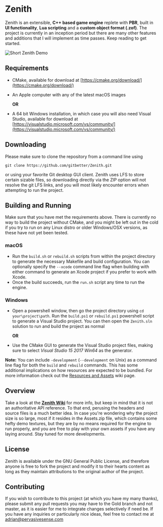 # Zenith

Zenith is an extensible, **C++ based game engine** replete with **PBR**, built in **UI functionality**, **Lua scripting** and a **custom object format (.zof)**. The project is currently in an inception period but there are many other features and additions that I will implement as time passes. Keep reading to get started.

![Short Zenith Demo](zenith.gif)

## Requirements

* CMake, available for download at [https://cmake.org/download/](https://cmake.org/download/)
* An Apple computer with any of the latest macOS images

  **OR**
  
* A 64 bit Windows installation, in which case you will also need Visual Studio, available for download at [https://visualstudio.microsoft.com/vs/community/](https://visualstudio.microsoft.com/vs/community/)

## Downloading

Please make sure to clone the repository from a command line using 

`git clone https://github.com/gitbetter/Zenith.git`

or using your favorite Git desktop GUI client. Zenith uses LFS to store certain sizable files, so downloading directly via the ZIP option will not resolve the git LFS links, and you will most likely encounter errors when attempting to run the project.

## Building and Running

Make sure that you have met the requirements above. There is currently no way to build the project without CMake, and you might be left out in the cold if you try to run on any Linux distro or older Windows/OSX versions, as these have not yet been tested.

### macOS
* Run the `build.sh` or `rebuild.sh` scripts from within the project directory to generate the necessary Makefile and build configuration. You can optionally specify the `--xcode` command line flag when building with either command to generate an Xcode project if you prefer to work with Xcode.
* Once the build succeeds, run the `run.sh` script any time to run the engine.

### Windows
* Open a powershell window, then go the project directory using `cd your\project\path`. Run the `build.ps1` or `rebuild.ps1` powershell script to generate a Visual Studio project. You can then open the `Zenith.sln` solution to run and build the project as normal

  **OR**
  
* Use the CMake GUI to generate the Visual Studio project files, making sure to select *Visual Studio 15 2017 Win64* as the generator.

**Note:** You can include `-development` (`--development` on Unix) as a command line flag for both the `build` and `rebuild` commands. This has some additional implications on how resources are expected to be bundled. For more information check out the [Resources and Assets](https://github.com/gitbetter/Zenith/wiki/Resources-and-Assets) wiki page.

## Overview

Take a look at the **[Zenith Wiki](https://github.com/gitbetter/Zenith/wiki)** for more info, but keep in mind that it is not  an authoritative API reference. To that end, perusing the headers and source files is a much better idea. In case you're wondering why the project size is so large, most if it resides in the Assets.zip file, which contains some hefty demo textures, but they are by no means required for the engine to run properly, and you are free to play with your own assets if you have any laying around. Stay tuned for more developments.

## License
Zenith is available under the GNU General Public License, and therefore anyone is free to fork the project and modify it to their hearts content as long as they maintain attributions to the original author of the project.

## Contributing
If you wish to contribute to this project (at which you have my many thanks), please submit any pull requests you may have to the Gold branch and not master, as it is easier for me to integrate changes selectively if need be. If you have any inquiries or particularly nice ideas, feel free to contact me at adrian@pervasivesense.com
